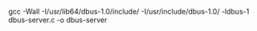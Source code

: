 gcc -Wall -I/usr/lib64/dbus-1.0/include/ -I/usr/include/dbus-1.0/  -ldbus-1  dbus-server.c -o dbus-server
